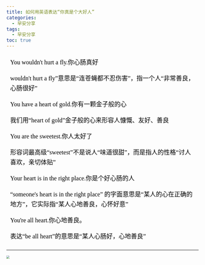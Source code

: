 ```yaml
---
title: 如何用英语表达“你真是个大好人”
categories:
  - 早安分享
tags:
  - 早安分享
toc: true 
---
```




<!-- 
You wouldn't hurt a fly.你心肠真好

wouldn't hurt a fly”意思是“连苍蝇都不忍伤害”，指一个人“非常善良，心肠很好”

You have a heart of gold.你有一颗金子般的心

我们用“heart of gold”金子般的心来形容人慷慨、友好、善良

You are the sweetest.你人太好了

形容词最高级“sweetest”不是说人“味道很甜”，而是指人的性格“讨人喜欢，亲切体贴”

Your heart is in the right place.你是个好心肠的人

“someone's heart is in the right place” 的字面意思是“某人的心在正确的地方”，它实际指“某人心地善良，心怀好意”

You're all heart.你心地善良。

表达“be all heart”的意思是“某人心肠好，心地善良” -->


<section id="nice" data-tool="mdnice编辑器" data-website="https://www.mdnice.com" style="font-size: 16px; color: black; padding: 0 10px; line-height: 1.6; word-spacing: 0px; letter-spacing: 0px; word-break: break-word; word-wrap: break-word; text-align: left; font-family: Optima-Regular, Optima, PingFangSC-light, PingFangTC-light, 'PingFang SC', Cambria, Cochin, Georgia, Times, 'Times New Roman', serif;"><p data-tool="mdnice编辑器" style="font-size: 16px; padding-top: 8px; padding-bottom: 8px; margin: 0; line-height: 26px; color: black;">You wouldn't hurt a fly.你心肠真好</p>
<p data-tool="mdnice编辑器" style="font-size: 16px; padding-top: 8px; padding-bottom: 8px; margin: 0; line-height: 26px; color: black;">wouldn't hurt a fly”意思是“连苍蝇都不忍伤害”，指一个人“非常善良，心肠很好”</p>
<p data-tool="mdnice编辑器" style="font-size: 16px; padding-top: 8px; padding-bottom: 8px; margin: 0; line-height: 26px; color: black;">You have a heart of gold.你有一颗金子般的心</p>
<p data-tool="mdnice编辑器" style="font-size: 16px; padding-top: 8px; padding-bottom: 8px; margin: 0; line-height: 26px; color: black;">我们用“heart of gold”金子般的心来形容人慷慨、友好、善良</p>
<p data-tool="mdnice编辑器" style="font-size: 16px; padding-top: 8px; padding-bottom: 8px; margin: 0; line-height: 26px; color: black;">You are the sweetest.你人太好了</p>
<p data-tool="mdnice编辑器" style="font-size: 16px; padding-top: 8px; padding-bottom: 8px; margin: 0; line-height: 26px; color: black;">形容词最高级“sweetest”不是说人“味道很甜”，而是指人的性格“讨人喜欢，亲切体贴”</p>
<p data-tool="mdnice编辑器" style="font-size: 16px; padding-top: 8px; padding-bottom: 8px; margin: 0; line-height: 26px; color: black;">Your heart is in the right place.你是个好心肠的人</p>
<p data-tool="mdnice编辑器" style="font-size: 16px; padding-top: 8px; padding-bottom: 8px; margin: 0; line-height: 26px; color: black;">“someone's heart is in the right place” 的字面意思是“某人的心在正确的地方”，它实际指“某人心地善良，心怀好意”</p>
<p data-tool="mdnice编辑器" style="font-size: 16px; padding-top: 8px; padding-bottom: 8px; margin: 0; line-height: 26px; color: black;">You're all heart.你心地善良。</p>
<p data-tool="mdnice编辑器" style="font-size: 16px; padding-top: 8px; padding-bottom: 8px; margin: 0; line-height: 26px; color: black;">表达“be all heart”的意思是“某人心肠好，心地善良”</p>
</section>

---


<img src="/img/kind.png" style="zoom:50%;" />